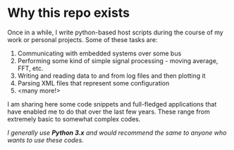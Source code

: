 # Why this repo exists

Once in a while, I write python-based host scripts during the course of my work or personal projects. Some of these tasks are:
1. Communicating with embedded systems over some bus
2. Performing some kind of simple signal processing - moving average, FFT, etc.
3. Writing and reading data to and from log files and then plotting it
4. Parsing XML files that represent some configuration
5. <many more!>

I am sharing here some code snippets and full-fledged applications that have enabled me to do that over the last few years. These range from extremely basic to somewhat complex codes.

*I generally use **Python 3.x** and would recommend the same to anyone who wants to use these codes.*


